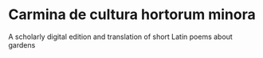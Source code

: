 # Carmina de cultura hortorum minora

A scholarly digital edition and translation of short Latin poems about gardens
